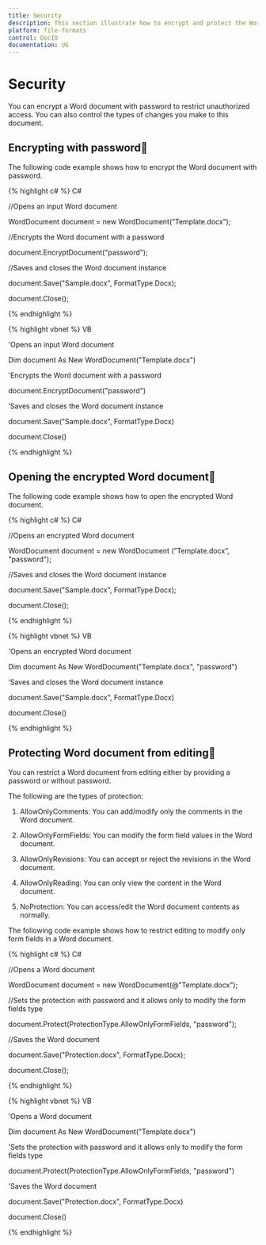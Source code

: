 ```yaml
---
title: Security
description: This section illustrate how to encrypt and protect the Word document
platform: file-formats
control: DocIO
documentation: UG
---
```

# Security

You can encrypt a Word document with password to restrict unauthorized access. You can also control the types of changes you make to this document.

## Encrypting with password

The following code example shows how to encrypt the Word document with password.

{% highlight c# %}
C#

//Opens an input Word document

WordDocument document = new WordDocument(”Template.docx”);

//Encrypts the Word document with a password

document.EncryptDocument("password");

//Saves and closes the Word document instance

document.Save("Sample.docx", FormatType.Docx);

document.Close();



{% endhighlight %}

{% highlight vbnet %}
VB

'Opens an input Word document

Dim document As New WordDocument("Template.docx")

'Encrypts the Word document with a password

document.EncryptDocument("password")

‘Saves and closes the Word document instance

document.Save("Sample.docx", FormatType.Docx)

document.Close()



{% endhighlight %}



## Opening the encrypted Word document

The following code example shows how to open the encrypted Word document. 

{% highlight c# %}
C#

//Opens an encrypted Word document

WordDocument document = new WordDocument (”Template.docx”, "password");

//Saves and closes the Word document instance

document.Save("Sample.docx", FormatType.Docx);

document.Close();



{% endhighlight %}

{% highlight vbnet %}
VB

'Opens an encrypted Word document

Dim document As New WordDocument("Template.docx", "password")

‘Saves and closes the Word document instance

document.Save("Sample.docx", FormatType.Docx)

document.Close()



{% endhighlight %}

## Protecting Word document from editing

You can restrict a Word document from editing either by providing a password or without password. 

The following are the types of protection:

1. AllowOnlyComments: You can add/modify only the comments in the Word document.

2. AllowOnlyFormFields: You can modify the form field values in the Word document.

3. AllowOnlyRevisions: You can accept or reject the revisions in the Word document.

4. AllowOnlyReading: You can only view the content in the Word document.

5. NoProtection: You can access/edit the Word document contents as normally.

The following code example shows how to restrict editing to modify only form fields in a Word document.



{% highlight c# %}
C#

//Opens a Word document

WordDocument document = new WordDocument(@"Template.docx");

//Sets the protection with password and it allows only to modify the form fields type

document.Protect(ProtectionType.AllowOnlyFormFields, "password"); 

//Saves the Word document

document.Save("Protection.docx", FormatType.Docx);

document.Close();



{% endhighlight %}

{% highlight vbnet %}
VB

'Opens a Word document

Dim document As New WordDocument("Template.docx")

'Sets the protection with password and it allows only to modify the form fields type

document.Protect(ProtectionType.AllowOnlyFormFields, "password")

'Saves the Word document

document.Save("Protection.docx", FormatType.Docx)

document.Close()



{% endhighlight %}

